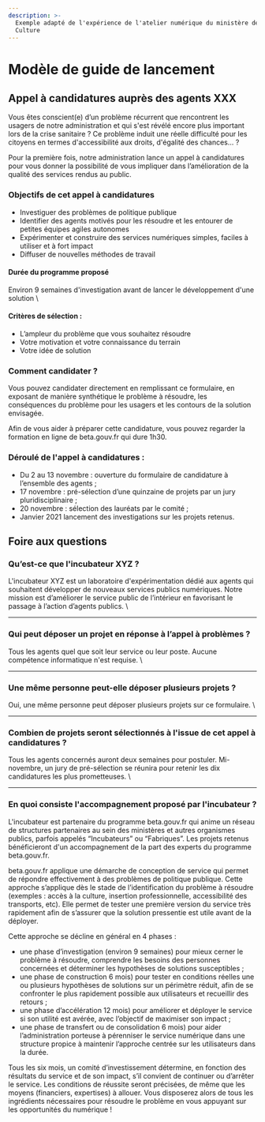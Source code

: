 ```yaml
---
description: >-
  Exemple adapté de l'expérience de l'atelier numérique du ministère de la
  Culture
---
```


# Modèle de guide de lancement

## **Appel à candidatures auprès des agents XXX**

Vous êtes conscient(e) d’un problème récurrent que rencontrent les usagers de notre administration et qui s'est révélé encore plus important lors de la crise sanitaire ? Ce problème induit une réelle difficulté pour les citoyens en termes d'accessibilité aux droits, d'égalité des chances... ?&#x20;

Pour la première fois, notre administration  lance un appel à candidatures pour vous donner la possibilité de vous impliquer dans l’amélioration de la qualité des services rendus au public.&#x20;

### **Objectifs de cet appel à candidatures**&#x20;

* Investiguer des problèmes de politique publique&#x20;
* Identifier des agents motivés pour les résoudre et les entourer de petites équipes agiles autonomes&#x20;
* Expérimenter et construire des services numériques simples, faciles à utiliser et à fort impact&#x20;
* Diffuser de nouvelles méthodes de travail&#x20;

#### Durée du programme proposé

Environ 9 semaines d'investigation avant de lancer le développement d'une solution \


#### **Critères de sélection :**&#x20;

* L’ampleur du problème que vous souhaitez résoudre&#x20;
* Votre motivation et votre connaissance du terrain&#x20;
* Votre idée de solution&#x20;

### **Comment candidater ?**&#x20;

Vous pouvez candidater directement en remplissant ce formulaire, en exposant de manière synthétique le problème à résoudre, les conséquences du problème pour les usagers et les contours de la solution envisagée.&#x20;

Afin de vous aider à préparer cette candidature, vous pouvez regarder la formation en ligne de beta.gouv.fr qui dure 1h30.&#x20;

### **Déroulé de l'appel à candidatures :**&#x20;

* Du 2 au 13 novembre : ouverture du formulaire de candidature à l’ensemble des agents ;&#x20;
* 17 novembre : pré-sélection d’une quinzaine de projets par un jury pluridisciplinaire ;&#x20;
* 20 novembre : sélection des lauréats par le comité  ;&#x20;
* Janvier 2021  lancement des investigations sur les projets retenus.&#x20;

## **Foire aux questions**&#x20;

### **Qu’est-ce que l'incubateur XYZ ?**

L'incubateur XYZ est un laboratoire d'expérimentation dédié aux agents qui souhaitent développer de nouveaux services publics numériques. Notre mission est d’améliorer le service public de l’intérieur en favorisant le passage à l’action d’agents publics. \
****

### **Qui peut déposer un projet en réponse à l’appel à problèmes ?**&#x20;

Tous les agents quel que soit leur service ou leur poste. Aucune compétence informatique n'est requise. \
****

### **Une même personne peut-elle déposer plusieurs projets ?**&#x20;

Oui, une même personne peut déposer plusieurs projets sur ce formulaire. \
****

### **Combien de projets seront sélectionnés à l'issue de cet appel à candidatures ?**

Tous les agents concernés auront deux semaines pour postuler. Mi-novembre, un jury de pré-sélection se réunira pour retenir les dix candidatures les plus prometteuses. \
****

### **En quoi consiste l'accompagnement proposé par l'incubateur ?**&#x20;

L'incubateur est partenaire du programme beta.gouv.fr qui anime un réseau de structures partenaires au sein des ministères et autres organismes publics, parfois appelés “Incubateurs” ou “Fabriques”. Les projets retenus bénéficieront d'un accompagnement de la part des experts du programme beta.gouv.fr.&#x20;

beta.gouv.fr applique une démarche de conception de service qui permet de répondre effectivement à des problèmes de politique publique. Cette approche s’applique dès le stade de l’identification du problème à résoudre (exemples : accès à la culture, insertion professionnelle, accessibilité des transports, etc). Elle permet de tester une première version du service très rapidement afin de s’assurer que la solution pressentie est utile avant de la déployer.&#x20;

Cette approche se décline en général en 4 phases :&#x20;

* une phase d’investigation (environ 9 semaines) pour mieux cerner le problème à résoudre, comprendre les besoins des personnes concernées et déterminer les hypothèses de solutions susceptibles ;&#x20;
* une phase de construction 6 mois) pour tester en conditions réelles une ou plusieurs hypothèses de solutions sur un périmètre réduit, afin de se confronter le plus rapidement possible aux utilisateurs et recueillir des retours ;&#x20;
* une phase d’accélération 12 mois) pour améliorer et déployer le service si son utilité est avérée, avec l’objectif de maximiser son impact ;&#x20;
* une phase de transfert ou de consolidation 6 mois) pour aider l’administration porteuse à pérenniser le service numérique dans une structure propice à maintenir l’approche centrée sur les utilisateurs dans la durée.&#x20;

Tous les six mois, un comité d’investissement détermine, en fonction des résultats du service et de son impact, s’il convient de continuer ou d’arrêter le service. Les conditions de réussite seront précisées, de même que les moyens (financiers, expertises) à allouer. Vous disposerez alors de tous les ingrédients nécessaires pour résoudre le problème en vous appuyant sur les opportunités du numérique !

